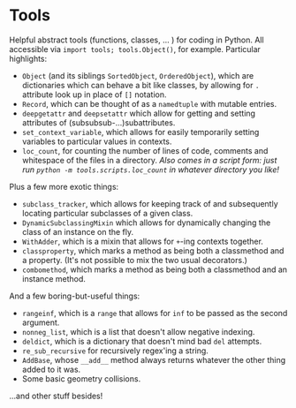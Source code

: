 # Tools

Helpful abstract tools (functions, classes, ... ) for coding in Python. All accessible via `import tools; tools.Object()`, for example. Particular highlights:

* `Object` (and its siblings `SortedObject`, `OrderedObject`), which are dictionaries which can behave a bit like classes, by allowing for `.` attribute look up in place of `[]` notation.
* `Record`, which can be thought of as a `namedtuple` with mutable entries.
* `deepgetattr` and `deepsetattr` which allow for getting and setting attributes of (subsubsub-...)subattributes.
* `set_context_variable`, which allows for easily temporarily setting variables to particular values in contexts.
* `loc_count`, for counting the number of lines of code, comments and whitespace of the files in a directory. *Also comes in a script form: just run `python -m tools.scripts.loc_count` in whatever directory you like!*

Plus a few more exotic things:
* `subclass_tracker`, which allows for keeping track of and subsequently locating particular subclasses of a given class.
* `DynamicSubclassingMixin` which allows for dynamically changing the class of an instance on the fly.
* `WithAdder`, which is a mixin that allows for `+`-ing contexts together.
* `classproperty`, which marks a method as being both a classmethod and a property. (It's not possible to mix the two usual decorators.)
* `combomethod`, which marks a method as being both a classmethod and an instance method.

And a few boring-but-useful things:
* `rangeinf`, which is a `range` that allows for `inf` to be passed as the second argument.
* `nonneg_list`, which is a list that doesn't allow negative indexing.
* `deldict`, which is a dictionary that doesn't mind bad `del` attempts.
* `re_sub_recursive` for recursively regex'ing a string.
* `AddBase`, whose `__add__` method always returns whatever the other thing added to it was.
* Some basic geometry collisions.

...and other stuff besides!
